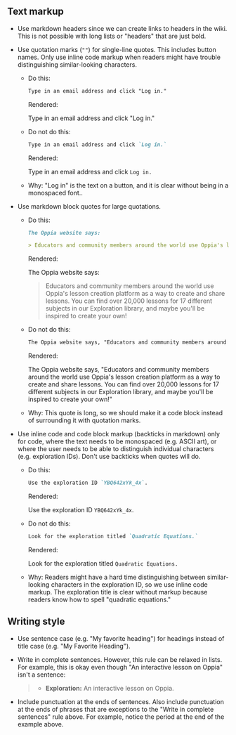 ## Text markup

* Use markdown headers since we can create links to headers in the wiki. This is not possible with long lists or "headers" that are just bold.
* Use quotation marks (`""`) for single-line quotes. This includes button names. Only use inline code markup when readers might have trouble distinguishing similar-looking characters.
  * Do this:

    ```md
    Type in an email address and click "Log in."
    ```

    Rendered:

    Type in an email address and click "Log in."

  * Do not do this:

    ```md
    Type in an email address and click `Log in.`
    ```

    Rendered:

    Type in an email address and click `Log in.`

  * Why: "Log in" is the text on a button, and it is clear without being in a monospaced font..

* Use markdown block quotes for large quotations.

  * Do this:

    ```md
    The Oppia website says:

    > Educators and community members around the world use Oppia's lesson creation platform as a way to create and share lessons. You can find over 20,000 lessons for 17 different subjects in our Exploration library, and maybe you'll be inspired to create your own!
    ```

    Rendered:

    The Oppia website says:

    > Educators and community members around the world use Oppia's lesson creation platform as a way to create and share lessons. You can find over 20,000 lessons for 17 different subjects in our Exploration library, and maybe you'll be inspired to create your own!

  * Do not do this:

    ```md
    The Oppia website says, "Educators and community members around the world use Oppia's lesson creation platform as a way to create and share lessons. You can find over 20,000 lessons for 17 different subjects in our Exploration library, and maybe you'll be inspired to create your own!"
    ```

    Rendered:

    The Oppia website says, "Educators and community members around the world use Oppia's lesson creation platform as a way to create and share lessons. You can find over 20,000 lessons for 17 different subjects in our Exploration library, and maybe you'll be inspired to create your own!"

  * Why: This quote is long, so we should make it a code block instead of surrounding it with quotation marks.


* Use inline code and code block markup (backticks in markdown) only for code, where the text needs to be monospaced (e.g. ASCII art), or where the user needs to be able to distinguish individual characters (e.g. exploration IDs). Don't use backticks when quotes will do.

  * Do this:

    ```md
    Use the exploration ID `YBQ642xYk_4x`.
    ```

    Rendered:

    Use the exploration ID `YBQ642xYk_4x`.

  * Do not do this:

    ```md
    Look for the exploration titled `Quadratic Equations.`
    ```

    Rendered:

    Look for the exploration titled `Quadratic Equations.`

  * Why: Readers might have a hard time distinguishing between similar-looking characters in the exploration ID, so we use inline code markup. The exploration title is clear without markup because readers know how to spell "quadratic equations."

## Writing style

* Use sentence case (e.g. "My favorite heading") for headings instead of title case (e.g. "My Favorite Heading").

* Write in complete sentences. However, this rule can be relaxed in lists. For example, this is okay even though "An interactive lesson on Oppia" isn't a sentence:

  > * **Exploration:** An interactive lesson on Oppia.

* Include punctuation at the ends of sentences. Also include punctuation at the ends of phrases that are exceptions to the "Write in complete sentences" rule above. For example, notice the period at the end of the example above.
